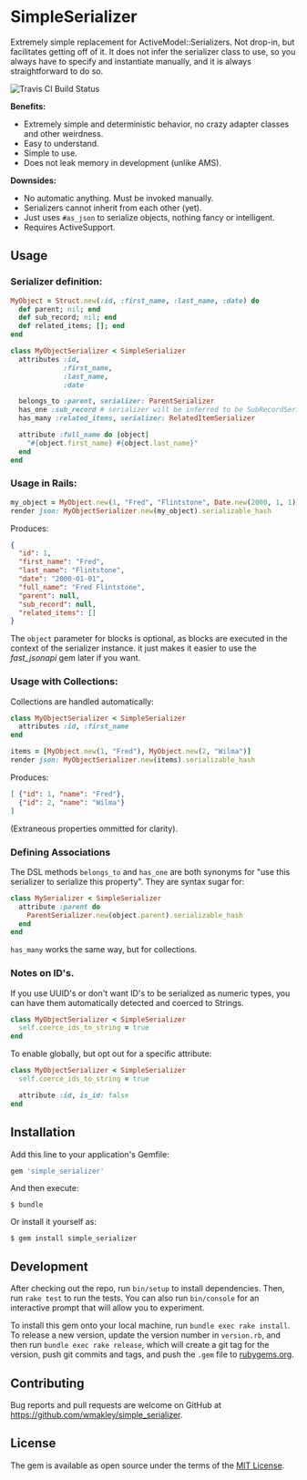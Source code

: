 # SimpleSerializer

Extremely simple replacement for ActiveModel::Serializers. Not drop-in,
but facilitates getting off of it. It does not infer the serializer
class to use, so you always have to specify and instantiate manually,
and it is always straightforward to do so.

![Travis CI Build Status](https://travis-ci.org/wmakley/simple_serializer.svg?branch=master)

**Benefits:**

* Extremely simple and deterministic behavior, no crazy adapter classes and other weirdness.
* Easy to understand.
* Simple to use.
* Does not leak memory in development (unlike AMS).

**Downsides:**

* No automatic anything. Must be invoked manually.
* Serializers cannot inherit from each other (yet).
* Just uses `#as_json` to serialize objects, nothing fancy or intelligent.
* Requires ActiveSupport.

## Usage

### Serializer definition:

```ruby
MyObject = Struct.new(:id, :first_name, :last_name, :date) do
  def parent; nil; end
  def sub_record; nil; end
  def related_items; []; end
end

class MyObjectSerializer < SimpleSerializer
  attributes :id,
             :first_name,
             :last_name,
             :date

  belongs_to :parent, serializer: ParentSerializer
  has_one :sub_record # serializer will be inferred to be SubRecordSerializer
  has_many :related_items, serializer: RelatedItemSerializer

  attribute :full_name do |object|
    "#{object.first_name} #{object.last_name}"
  end
end

```

### Usage in Rails:

```ruby
my_object = MyObject.new(1, "Fred", "Flintstone", Date.new(2000, 1, 1))
render json: MyObjectSerializer.new(my_object).serializable_hash
```

Produces:

```json
{
  "id": 1,
  "first_name": "Fred",
  "last_name": "Flintstone",
  "date": "2000-01-01",
  "full_name": "Fred Flintstone",
  "parent": null,
  "sub_record": null,
  "related_items": []
}
```

The `object` parameter for blocks is optional, as blocks are executed
in the context of the serializer instance. it just makes it easier
to use the *fast_jsonapi* gem later if you want.

### Usage with Collections:

Collections are handled automatically:

```ruby
class MyObjectSerializer < SimpleSerializer
  attributes :id, :first_name
end

items = [MyObject.new(1, "Fred"), MyObject.new(2, "Wilma")]
render json: MyObjectSerializer.new(items).serializable_hash
```

Produces:

```json
[ {"id": 1, "name": "Fred"},
  {"id": 2, "name": "Wilma"}
]
```

(Extraneous properties ommitted for clarity).

### Defining Associations

The DSL methods `belongs_to` and `has_one` are both synonyms for "use this serializer to serialize this property". They are syntax sugar for:

```ruby
class MySerializer < SimpleSerializer
  attribute :parent do
    ParentSerializer.new(object.parent).serializable_hash
  end
end
```

`has_many` works the same way, but for collections.

### Notes on ID's.

If you use UUID's or don't want ID's to be serialized as numeric types,
you can have them automatically detected and coerced to Strings.

```ruby
class MyObjectSerializer < SimpleSerializer
  self.coerce_ids_to_string = true
end
```

To enable globally, but opt out for a specific attribute:

```ruby
class MyObjectSerializer < SimpleSerializer
  self.coerce_ids_to_string = true

  attribute :id, is_id: false
end
```


## Installation

Add this line to your application's Gemfile:

```ruby
gem 'simple_serializer'
```

And then execute:

    $ bundle

Or install it yourself as:

    $ gem install simple_serializer

## Development

After checking out the repo, run `bin/setup` to install dependencies. Then, run `rake test` to run the tests. You can also run `bin/console` for an interactive prompt that will allow you to experiment.

To install this gem onto your local machine, run `bundle exec rake install`. To release a new version, update the version number in `version.rb`, and then run `bundle exec rake release`, which will create a git tag for the version, push git commits and tags, and push the `.gem` file to [rubygems.org](https://rubygems.org).

## Contributing

Bug reports and pull requests are welcome on GitHub at https://github.com/wmakley/simple_serializer.

## License

The gem is available as open source under the terms of the [MIT License](https://opensource.org/licenses/MIT).
